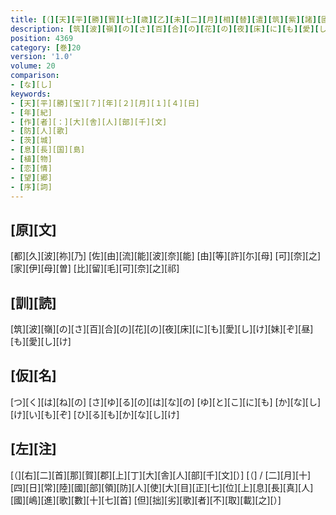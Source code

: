 ```yaml
---
title: [（][天][平][勝][寳][七][歳][乙][未][二][月][相][替][遣][筑][紫][諸][國][防][人][等][歌][）]
description: [筑][波][嶺][の][さ][百][合][の][花][の][夜][床][に][も][愛][し][け][妹][ぞ][昼][も][愛][し][け]
position: 4369
category: [巻]20
version: '1.0'
volume: 20
comparison:
- [な][し]
keywords:
- [天][平][勝][宝][７][年][２][月][１][４][日]
- [年][紀]
- [作][者][：][大][舎][人][部][千][文]
- [防][人][歌]
- [茨][城]
- [息][長][国][島]
- [植][物]
- [恋][情]
- [望][郷]
- [序][詞]
---
```


## [原][文]

[都][久][波][祢][乃] [佐][由][流][能][波][奈][能] [由][等][許][尓][母] [可][奈][之][家][伊][母][曽] [比][留][毛][可][奈][之][祁]

## [訓][読]

[筑][波][嶺][の][さ][百][合][の][花][の][夜][床][に][も][愛][し][け][妹][ぞ][昼][も][愛][し][け]

## [仮][名]

[つ][く][は][ね][の] [さ][ゆ][る][の][は][な][の] [ゆ][と][こ][に][も] [か][な][し][け][い][も][ぞ] [ひ][る][も][か][な][し][け]

## [左][注]

[（][右][二][首][那][賀][郡][上][丁][大][舎][人][部][千][文][）] [（] / [二][月][十][四][日][常][陸][國][部][領][防][人][使][大][目][正][七][位][上][息][長][真][人][國][嶋][進][歌][數][十][七][首] [但][拙][劣][歌][者][不][取][載][之][）]
